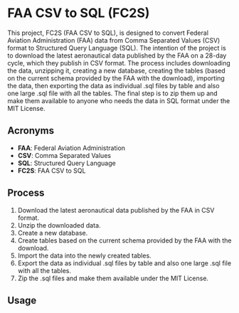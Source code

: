 # FAA CSV to SQL (FC2S)

This project, FC2S (FAA CSV to SQL), is designed to convert Federal Aviation Administration (FAA) data from Comma Separated Values (CSV) format to Structured Query Language (SQL). The intention of the project is to download the latest aeronautical data published by the FAA on a 28-day cycle, which they publish in CSV format. The process includes downloading the data, unzipping it, creating a new database, creating the tables (based on the current schema provided by the FAA with the download), importing the data, then exporting the data as individual .sql files by table and also one large .sql file with all the tables. The final step is to zip them up and make them available to anyone who needs the data in SQL format under the MIT License.

## Acronyms

- **FAA**: Federal Aviation Administration
- **CSV**: Comma Separated Values
- **SQL**: Structured Query Language
- **FC2S**: FAA CSV to SQL

## Process

1. Download the latest aeronautical data published by the FAA in CSV format.
2. Unzip the downloaded data.
3. Create a new database.
4. Create tables based on the current schema provided by the FAA with the download.
5. Import the data into the newly created tables.
6. Export the data as individual .sql files by table and also one large .sql file with all the tables.
7. Zip the .sql files and make them available under the MIT License.

## Usage

